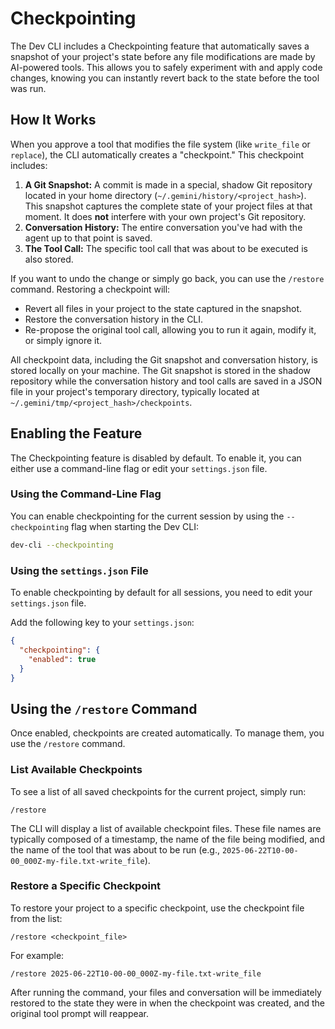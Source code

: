 # Checkpointing

The Dev CLI includes a Checkpointing feature that automatically saves a snapshot of your project's state before any file modifications are made by AI-powered tools. This allows you to safely experiment with and apply code changes, knowing you can instantly revert back to the state before the tool was run.

## How It Works

When you approve a tool that modifies the file system (like `write_file` or `replace`), the CLI automatically creates a "checkpoint." This checkpoint includes:

1.  **A Git Snapshot:** A commit is made in a special, shadow Git repository located in your home directory (`~/.gemini/history/<project_hash>`). This snapshot captures the complete state of your project files at that moment. It does **not** interfere with your own project's Git repository.
2.  **Conversation History:** The entire conversation you've had with the agent up to that point is saved.
3.  **The Tool Call:** The specific tool call that was about to be executed is also stored.

If you want to undo the change or simply go back, you can use the `/restore` command. Restoring a checkpoint will:

- Revert all files in your project to the state captured in the snapshot.
- Restore the conversation history in the CLI.
- Re-propose the original tool call, allowing you to run it again, modify it, or simply ignore it.

All checkpoint data, including the Git snapshot and conversation history, is stored locally on your machine. The Git snapshot is stored in the shadow repository while the conversation history and tool calls are saved in a JSON file in your project's temporary directory, typically located at `~/.gemini/tmp/<project_hash>/checkpoints`.

## Enabling the Feature

The Checkpointing feature is disabled by default. To enable it, you can either use a command-line flag or edit your `settings.json` file.

### Using the Command-Line Flag

You can enable checkpointing for the current session by using the `--checkpointing` flag when starting the Dev CLI:

```bash
dev-cli --checkpointing
```

### Using the `settings.json` File

To enable checkpointing by default for all sessions, you need to edit your `settings.json` file.

Add the following key to your `settings.json`:

```json
{
  "checkpointing": {
    "enabled": true
  }
}
```

## Using the `/restore` Command

Once enabled, checkpoints are created automatically. To manage them, you use the `/restore` command.

### List Available Checkpoints

To see a list of all saved checkpoints for the current project, simply run:

```
/restore
```

The CLI will display a list of available checkpoint files. These file names are typically composed of a timestamp, the name of the file being modified, and the name of the tool that was about to be run (e.g., `2025-06-22T10-00-00_000Z-my-file.txt-write_file`).

### Restore a Specific Checkpoint

To restore your project to a specific checkpoint, use the checkpoint file from the list:

```
/restore <checkpoint_file>
```

For example:

```
/restore 2025-06-22T10-00-00_000Z-my-file.txt-write_file
```

After running the command, your files and conversation will be immediately restored to the state they were in when the checkpoint was created, and the original tool prompt will reappear.
